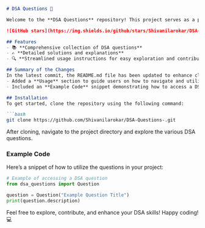 ```markdown
# DSA Questions 🚀

Welcome to the **DSA Questions** repository! This project serves as a platform for developers and learners to practice and enhance their skills in Data Structures and Algorithms (DSA). This repository is designed to help you improve your understanding of various data structures and algorithms through a collection of questions and solutions.

![GitHub stars](https://img.shields.io/github/stars/Shivanilarokar/DSA-Questions-?style=social) ![Forks](https://img.shields.io/github/forks/Shivanilarokar/DSA-Questions-?style=social)

## Features
- 📚 **Comprehensive collection of DSA questions**
- ✍️ **Detailed solutions and explanations**
- 🔍 **Streamlined usage instructions for easy exploration and contribution**

## Summary of the Changes
In the latest commit, the README.md file has been updated to enhance clarity and usability. Key updates include:
- Added a **Usage** section to guide users on how to navigate and utilize the questions.
- Included an **Example Code** snippet demonstrating how to access a DSA question programmatically.

## Installation
To get started, clone the repository using the following command:

```bash
git clone https://github.com/Shivanilarokar/DSA-Questions-.git
```

After cloning, navigate to the project directory and explore the various DSA questions.

### Example Code
Here’s a snippet of how to utilize the questions in your project:

```python
# Example of accessing a DSA question
from dsa_questions import Question

question = Question("Example Question Title")
print(question.description)
```

Feel free to explore, contribute, and enhance your DSA skills! Happy coding! 💻
```
